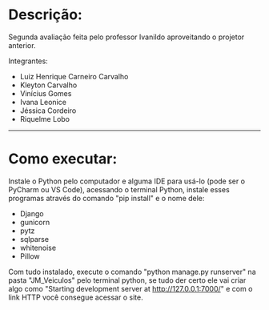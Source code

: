 # Descrição:
Segunda avaliação feita pelo professor Ivanildo aproveitando o projetor anterior.

Integrantes:
- Luiz Henrique Carneiro Carvalho
- Kleyton Carvalho
- Vinícius Gomes
- Ivana Leonice
- Jéssica Cordeiro
- Riquelme Lobo
---
# Como executar:
Instale o Python pelo computador e alguma IDE para usá-lo (pode ser o PyCharm ou VS Code), acessando o terminal Python, instale esses programas através do comando "pip install" e o nome dele:

- Django
- gunicorn
- pytz
- sqlparse
- whitenoise
- Pillow

Com tudo instalado, execute o comando "python manage.py runserver" na pasta "JM_Veiculos" pelo terminal python, se tudo der certo ele vai criar algo como "Starting development server at http://127.0.0.1:7000/" e com o link HTTP você consegue acessar o site.
